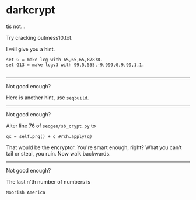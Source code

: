 # darkcrypt

tis not...



Try cracking outmess10.txt. 

I will give you a hint. 

```
set G = make lcg with 65,65,65,87878. 
set G13 = make lcgv3 with 99,5,555,-9,999,G,9,99,1,1.


```

------------

Not good enough? 

Here is another hint, use `seqbuild`. 

------------

Not good enough? 

Alter line 76 of `seqgen/sb_crypt.py` to 

```
qx = self.prg() + q #rch.apply(q) 
```

That would be the encryptor. You're smart enough, right? What you can't 
tail or steal, you ruin. Now walk backwards. 

-------------

Not good enough? 

The last n'th number of numbers is 

```
Moorish America
```